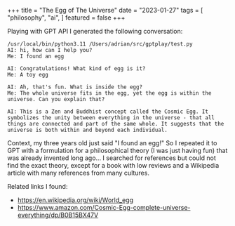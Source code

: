+++
title = "The Egg of The Universe"
date = "2023-01-27"
tags = [
    "philosophy",
    "ai",
]
featured = false
+++

Playing with GPT API I generated the following conversation:

```
/usr/local/bin/python3.11 /Users/adrian/src/gptplay/test.py 
AI: hi, how can I help you?
Me: I found an egg

AI: Congratulations! What kind of egg is it?
Me: A toy egg

AI: Ah, that's fun. What is inside the egg?
Me: The whole universe fits in the egg, yet the egg is within the universe. Can you explain that?

AI: This is a Zen and Buddhist concept called the Cosmic Egg. It symbolizes the unity between everything in the universe - that all things are connected and part of the same whole. It suggests that the universe is both within and beyond each individual.
```

Context, my three years old just said "I found an egg!" So I repeated it to GPT with a formulation for a philosophical 
theory (I was just having fun) that was already invented long ago... I searched for references but could not find 
the exact theory, except for a book with low reviews and a Wikipedia article with many references from many cultures.

Related links I found: 
* https://en.wikipedia.org/wiki/World_egg
* https://www.amazon.com/Cosmic-Egg-complete-universe-everything/dp/B0B15BX47V
